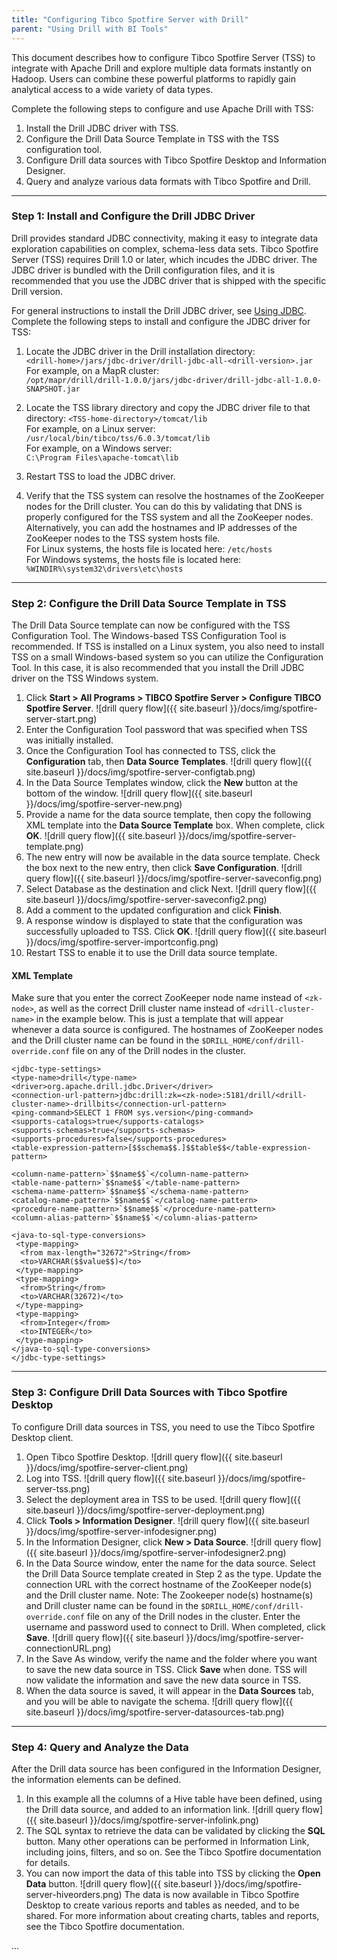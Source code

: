 ---title: "Configuring Tibco Spotfire Server with Drill"parent: "Using Drill with BI Tools"---This document describes how to configure Tibco Spotfire Server (TSS) to integrate with Apache Drill and explore multiple data formats instantly on Hadoop. Users can combine these powerful platforms to rapidly gain analytical access to a wide variety of data types. Complete the following steps to configure and use Apache Drill with TSS: 1. Install the Drill JDBC driver with TSS.2. Configure the Drill Data Source Template in TSS with the TSS configuration tool.3. Configure Drill data sources with Tibco Spotfire Desktop and Information Designer.4. Query and analyze various data formats with Tibco Spotfire and Drill.----------### Step 1: Install and Configure the Drill JDBC Driver Drill provides standard JDBC connectivity, making it easy to integrate data exploration capabilities on complex, schema-less data sets. Tibco Spotfire Server (TSS) requires Drill 1.0 or later, which incudes the JDBC driver. The JDBC driver is bundled with the Drill configuration files, and it is recommended that you use the JDBC driver that is shipped with the specific Drill version.For general instructions to install the Drill JDBC driver, see [Using JDBC](http://drill.apache.org/docs/using-jdbc/).Complete the following steps to install and configure the JDBC driver for TSS:1. Locate the JDBC driver in the Drill installation directory:     `<drill-home>/jars/jdbc-driver/drill-jdbc-all-<drill-version>.jar`     For example, on a MapR cluster:     `/opt/mapr/drill/drill-1.0.0/jars/jdbc-driver/drill-jdbc-all-1.0.0-SNAPSHOT.jar`2. Locate the TSS library directory and copy the JDBC driver file to that directory:    `<TSS-home-directory>/tomcat/lib`     For example, on a Linux server:     `/usr/local/bin/tibco/tss/6.0.3/tomcat/lib`     For example, on a Windows server:     `C:\Program Files\apache-tomcat\lib`3. Restart TSS to load the JDBC driver.4. Verify that the TSS system can resolve the hostnames of the ZooKeeper nodes for the Drill cluster. You can do this by validating that DNS is properly configured for the TSS system and all the ZooKeeper nodes. Alternatively, you can add the hostnames and IP addresses of the ZooKeeper nodes to the TSS system hosts file.     For Linux systems, the hosts file is located here:    `/etc/hosts`     For Windows systems, the hosts file is located here:    `%WINDIR%\system32\drivers\etc\hosts`----------### Step 2: Configure the Drill Data Source Template in TSSThe Drill Data Source template can now be configured with the TSS Configuration Tool. The Windows-based TSS Configuration Tool is recommended. If TSS is installed on a Linux system, you also need to install TSS on a small Windows-based system so you can utilize the Configuration Tool. In this case, it is also recommended that you install the Drill JDBC driver on the TSS Windows system.1. Click **Start > All Programs > TIBCO Spotfire Server > Configure TIBCO Spotfire Server**. ![drill query flow]({{ site.baseurl }}/docs/img/spotfire-server-start.png)2. Enter the Configuration Tool password that was specified when TSS was initially installed.3. Once the Configuration Tool has connected to TSS, click the **Configuration** tab, then **Data Source Templates**. ![drill query flow]({{ site.baseurl }}/docs/img/spotfire-server-configtab.png)4. In the Data Source Templates window, click the **New** button at the bottom of the window. ![drill query flow]({{ site.baseurl }}/docs/img/spotfire-server-new.png)5. Provide a name for the data source template, then copy the following XML template into the **Data Source Template** box. When complete, click **OK**. ![drill query flow]({{ site.baseurl }}/docs/img/spotfire-server-template.png)6. The new entry will now be available in the data source template. Check the box next to the new entry, then click **Save Configuration**. ![drill query flow]({{ site.baseurl }}/docs/img/spotfire-server-saveconfig.png)7. Select Database as the destination and click Next. ![drill query flow]({{ site.baseurl }}/docs/img/spotfire-server-saveconfig2.png) 8. Add a comment to the updated configuration and click **Finish**. 9. A response window is displayed to state that the configuration was successfully uploaded to TSS. Click **OK**. ![drill query flow]({{ site.baseurl }}/docs/img/spotfire-server-importconfig.png)10. Restart TSS to enable it to use the Drill data source template.   #### XML TemplateMake sure that you enter the correct ZooKeeper node name instead of `<zk-node>`, as well as the correct Drill cluster name instead of `<drill-cluster-name>` in the example below. This is just a template that will appear whenever a data source is configured. The hostnames of ZooKeeper nodes and the Drill cluster name can be found in the `$DRILL_HOME/conf/drill-override.conf` file on any of the Drill nodes in the cluster.         <jdbc-type-settings>    <type-name>drill</type-name>    <driver>org.apache.drill.jdbc.Driver</driver>     <connection-url-pattern>jdbc:drill:zk=<zk-node>:5181/drill/<drill-cluster-name>-drillbits</connection-url-pattern>     <ping-command>SELECT 1 FROM sys.version</ping-command>    <supports-catalogs>true</supports-catalogs>    <supports-schemas>true</supports-schemas>    <supports-procedures>false</supports-procedures>    <table-expression-pattern>[$$schema$$.]$$table$$</table-expression-pattern>     <column-name-pattern>`$$name$$`</column-name-pattern>    <table-name-pattern>`$$name$$`</table-name-pattern>    <schema-name-pattern>`$$name$$`</schema-name-pattern>    <catalog-name-pattern>`$$name$$`</catalog-name-pattern>    <procedure-name-pattern>`$$name$$`</procedure-name-pattern>    <column-alias-pattern>`$$name$$`</column-alias-pattern>    <java-to-sql-type-conversions>     <type-mapping>      <from max-length="32672">String</from>      <to>VARCHAR($$value$$)</to>     </type-mapping>     <type-mapping>      <from>String</from>      <to>VARCHAR(32672)</to>     </type-mapping>     <type-mapping>      <from>Integer</from>      <to>INTEGER</to>     </type-mapping>    </java-to-sql-type-conversions>    </jdbc-type-settings>----------### Step 3: Configure Drill Data Sources with Tibco Spotfire Desktop To configure Drill data sources in TSS, you need to use the Tibco Spotfire Desktop client.1. Open Tibco Spotfire Desktop. ![drill query flow]({{ site.baseurl }}/docs/img/spotfire-server-client.png)2. Log into TSS. ![drill query flow]({{ site.baseurl }}/docs/img/spotfire-server-tss.png)3. Select the deployment area in TSS to be used. ![drill query flow]({{ site.baseurl }}/docs/img/spotfire-server-deployment.png)4. Click **Tools > Information Designer**. ![drill query flow]({{ site.baseurl }}/docs/img/spotfire-server-infodesigner.png)5. In the Information Designer, click **New > Data Source**. ![drill query flow]({{ site.baseurl }}/docs/img/spotfire-server-infodesigner2.png)6. In the Data Source window, enter the name for the data source. Select the Drill Data Source template created in Step 2 as the type. Update the connection URL with the correct hostname of the ZooKeeper node(s) and the Drill cluster name. Note: The Zookeeper node(s) hostname(s) and Drill cluster name can be found in the `$DRILL_HOME/conf/drill-override.conf` file on any of the Drill nodes in the cluster. Enter the username and password used to connect to Drill. When completed, click **Save**. ![drill query flow]({{ site.baseurl }}/docs/img/spotfire-server-connectionURL.png)7. In the Save As window, verify the name and the folder where you want to save the new data source in TSS. Click **Save** when done. TSS will now validate the information and save the new data source in TSS.8. When the data source is saved, it will appear in the **Data Sources** tab, and you will be able to navigate the schema. ![drill query flow]({{ site.baseurl }}/docs/img/spotfire-server-datasources-tab.png)----------### Step 4: Query and Analyze the DataAfter the Drill data source has been configured in the Information Designer, the information elements can be defined. 1.	In this example all the columns of a Hive table have been defined, using the Drill data source, and added to an information link. ![drill query flow]({{ site.baseurl }}/docs/img/spotfire-server-infolink.png)2.	The SQL syntax to retrieve the data can be validated by clicking the **SQL** button. Many other operations can be performed in Information Link,  including joins, filters, and so on. See the Tibco Spotfire documentation for details.3.	You can now import the data of this table into TSS by clicking the **Open Data** button. ![drill query flow]({{ site.baseurl }}/docs/img/spotfire-server-hiveorders.png)The data is now available in Tibco Spotfire Desktop to create various reports and tables as needed, and to be shared. For more information about creating charts, tables and reports, see the Tibco Spotfire documentation....